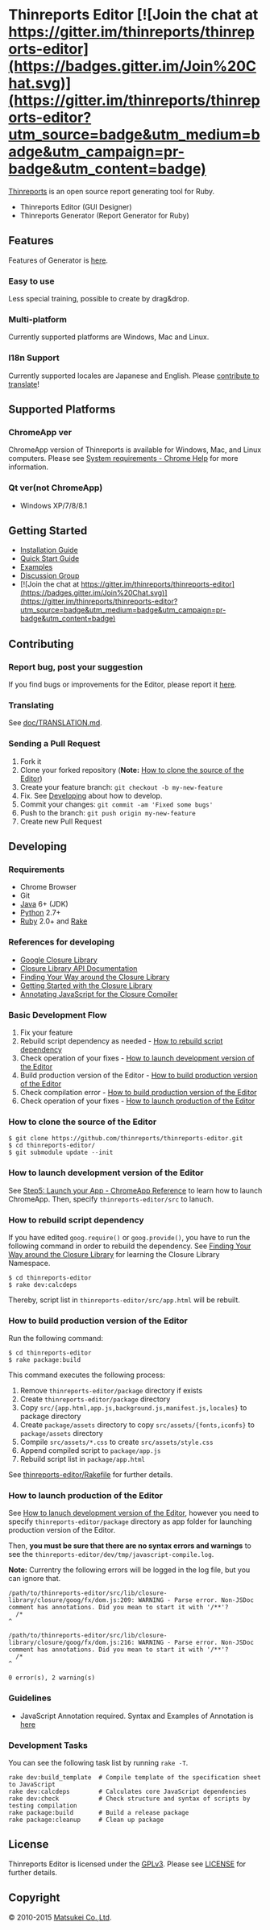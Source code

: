 # Thinreports Editor [![Join the chat at https://gitter.im/thinreports/thinreports-editor](https://badges.gitter.im/Join%20Chat.svg)](https://gitter.im/thinreports/thinreports-editor?utm_source=badge&utm_medium=badge&utm_campaign=pr-badge&utm_content=badge)

[Thinreports](http://www.thinreports.org/) is an open source report generating tool for Ruby.

  * Thinreports Editor (GUI Designer)
  * Thinreports Generator (Report Generator for Ruby)

## Features

Features of Generator is [here](http://www.thinreports.org/features/generator/).

### Easy to use

Less special training, possible to create by drag&drop.

### Multi-platform

Currently supported platforms are Windows, Mac and Linux.

### I18n Support

Currently supported locales are Japanese and English.
Please [contribute to translate](https://github.com/thinreports/thinreports-editor/blob/master/doc/TRANSLATION.md)!

## Supported Platforms

### ChromeApp ver

ChromeApp version of Thinreports is available for Windows, Mac, and Linux computers.
Please see [System requirements - Chrome Help](https://support.google.com/chrome/answer/95346?hl=en) for more information.

### Qt ver(not ChromeApp)

  * Windows XP/7/8/8.1

## Getting Started

  * [Installation Guide](http://www.thinreports.org/documentation/getting-started/installation.html)
  * [Quick Start Guide](http://www.thinreports.org/documentation/getting-started/quickstart.html)
  * [Examples](https://github.com/thinreports/thinreports-examples)
  * [Discussion Group](https://groups.google.com/forum/#!forum/thinreports)
  * [![Join the chat at https://gitter.im/thinreports/thinreports-editor](https://badges.gitter.im/Join%20Chat.svg)](https://gitter.im/thinreports/thinreports-editor?utm_source=badge&utm_medium=badge&utm_campaign=pr-badge&utm_content=badge)

## Contributing

### Report bug, post your suggestion

If you find bugs or improvements for the Editor, please report it [here](https://github.com/thinreports/thinreports-editor/issues/new).

### Translating

See [doc/TRANSLATION.md](https://github.com/thinreports/thinreports-editor/blob/master/doc/TRANSLATION.md).

### Sending a Pull Request

  1. Fork it
  2. Clone your forked repository (**Note:** [How to clone the source of the Editor](#how-to-clone-the-source-of-the-editor))
  3. Create your feature branch: `git checkout -b my-new-feature`
  4. Fix. See [Developing](#developing) about how to develop.
  5. Commit your changes: `git commit -am 'Fixed some bugs'`
  6. Push to the branch: `git push origin my-new-feature`
  7. Create new Pull Request

## Developing

### Requirements

  * Chrome Browser
  * Git
  * [Java](http://www.oracle.com/technetwork/java/javase/downloads/jdk8-downloads-2133151.html) 6+ (JDK)
  * [Python](https://wiki.python.org/moin/BeginnersGuide/Download) 2.7+
  * [Ruby](https://www.ruby-lang.org/ja/) 2.0+ and [Rake](https://rubygems.org/gems/rake)

### References for developing

  * [Google Closure Library](https://developers.google.com/closure/library/)
  * [Closure Library API Documentation](http://docs.closure-library.googlecode.com/git/index.html)
  * [Finding Your Way around the Closure Library](https://developers.google.com/closure/library/docs/introduction)
  * [Getting Started with the Closure Library](https://developers.google.com/closure/library/docs/gettingstarted)
  * [Annotating JavaScript for the Closure Compiler](https://developers.google.com/closure/compiler/docs/js-for-compiler)

### Basic Development Flow

  1. Fix your feature
  2. Rebuild script dependency as needed - [How to rebuild script dependency](#how-to-rebuild-script-dependency)
  3. Check operation of your fixes - [How to launch development version of the Editor](#how-to-launch-development-version-of-the-editor)
  4. Build production version of the Editor - [How to build production version of the Editor](#how-to-build-production-version-of-the-editor)
  5. Check compilation error - [How to build production version of the Editor](#how-to-build-production-version-of-the-editor)
  6. Check operation of your fixes - [How to launch production of the Editor](#how-to-launch-production-of-the-editor)

### How to clone the source of the Editor

    $ git clone https://github.com/thinreports/thinreports-editor.git
    $ cd thinreports-editor/
    $ git submodule update --init

### How to launch development version of the Editor

See [Step5: Launch your App - ChromeApp Reference](https://developer.chrome.com/apps/first_app#five) to learn how to launch ChromeApp. Then, specify `thinreports-editor/src` to lanuch.

### How to rebuild script dependency

If you have edited `goog.require()` or `goog.provide()`, you have to run the following command in order to rebuild the dependency. See [Finding Your Way around the Closure Library](https://developers.google.com/closure/library/docs/introduction) for learning the Closure Library Namespace.

    $ cd thinreports-editor
    $ rake dev:calcdeps

Thereby, script list in `thinreports-editor/src/app.html` will be rebuilt.

### How to build production version of the Editor

Run the following command:

    $ cd thinreports-editor
    $ rake package:build


This command executes the following process:

  1. Remove `thinreports-editor/package` directory if exists
  2. Create `thinreports-editor/package` directory
  3. Copy `src/{app.html,app.js,background.js,manifest.js,locales}` to package directory
  4. Create `package/assets` directory to copy `src/assets/{fonts,iconfs}` to `package/assets` directory
  5. Compile `src/assets/*.css` to create `src/assets/style.css`
  6. Append compiled script to `package/app.js`
  7. Rebuild script list in `package/app.html`

See [thinreports-editor/Rakefile](https://github.com/thinreports/thinreports-editor/blob/master/Rakefile) for further details.

### How to launch production of the Editor

See [How to lanuch development version of the Editor](#how-to-launch-development-version-of-the-editor),
however you need to specify `thinreports-editor/package` directory as app folder for launching production version of the Editor.

Then, **you must be sure that there are no syntax errors and warnings** to see the `thinreports-editor/dev/tmp/javascript-compile.log`.

**Note:** Currentry the following errors will be logged in the log file, but you can ignore that.

```
/path/to/thinreports-editor/src/lib/closure-library/closure/goog/fx/dom.js:209: WARNING - Parse error. Non-JSDoc comment has annotations. Did you mean to start it with '/**'?
  /*
^

/path/to/thinreports-editor/src/lib/closure-library/closure/goog/fx/dom.js:216: WARNING - Parse error. Non-JSDoc comment has annotations. Did you mean to start it with '/**'?
  /*
^

0 error(s), 2 warning(s)
```

### Guidelines

  * JavaScript Annotation required. Syntax and Examples of Annotation is [here](https://developers.google.com/closure/compiler/docs/js-for-compiler)

### Development Tasks

You can see the following task list by running `rake -T`.

```
rake dev:build_template  # Compile template of the specification sheet to JavaScript
rake dev:calcdeps        # Calculates core JavaScript dependencies
rake dev:check           # Check structure and syntax of scripts by testing compilation
rake package:build       # Build a release package
rake package:cleanup     # Clean up package
```

## License

Thinreports Editor is licensed under the [GPLv3](https://github.com/thinreports/thinreports-editor/blob/master/GPLv3).
Please see [LICENSE](https://github.com/thinreports/thinreports-editor/blob/master/LICENSE) for further details.

## Copyright

&copy; 2010-2015 [Matsukei Co.,Ltd](http://www.matsukei.co.jp).
